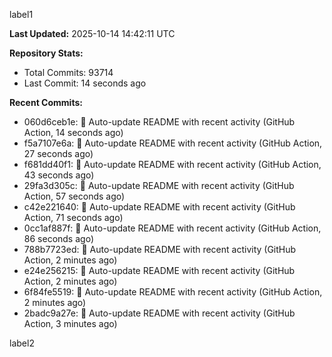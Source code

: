 
label1 
<!-- ACTIVITY_START -->
**Last Updated:** 2025-10-14 14:42:11 UTC

**Repository Stats:**
- Total Commits: 93714
- Last Commit: 14 seconds ago

**Recent Commits:**
- 060d6ceb1e: 🤖 Auto-update README with recent activity (GitHub Action, 14 seconds ago)
- f5a7107e6a: 🤖 Auto-update README with recent activity (GitHub Action, 27 seconds ago)
- f681dd40f1: 🤖 Auto-update README with recent activity (GitHub Action, 43 seconds ago)
- 29fa3d305c: 🤖 Auto-update README with recent activity (GitHub Action, 57 seconds ago)
- c42e221640: 🤖 Auto-update README with recent activity (GitHub Action, 71 seconds ago)
- 0cc1af887f: 🤖 Auto-update README with recent activity (GitHub Action, 86 seconds ago)
- 788b7723ed: 🤖 Auto-update README with recent activity (GitHub Action, 2 minutes ago)
- e24e256215: 🤖 Auto-update README with recent activity (GitHub Action, 2 minutes ago)
- 6f84fe5519: 🤖 Auto-update README with recent activity (GitHub Action, 2 minutes ago)
- 2badc9a27e: 🤖 Auto-update README with recent activity (GitHub Action, 3 minutes ago)
<!-- ACTIVITY_END -->

label2
